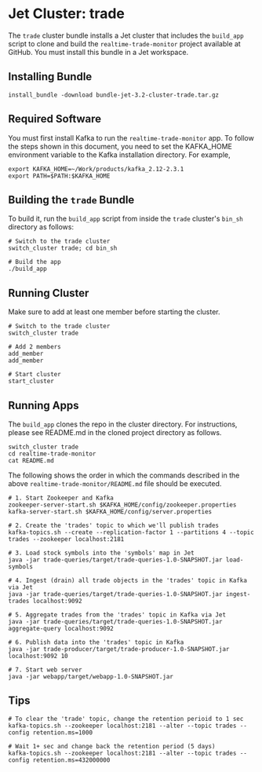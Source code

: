 # Jet Cluster: trade
  
The `trade` cluster bundle installs a Jet cluster that includes the `build_app` script to clone and build the `realtime-trade-monitor` project available at GitHub. You must install this bundle in a Jet workspace.

## Installing Bundle

```console
install_bundle -download bundle-jet-3.2-cluster-trade.tar.gz
```

## Required Software

You must first install Kafka to run the `realtime-trade-monitor` app. To follow the steps shown in this document, you need to set the KAFKA_HOME environment variable to the Kafka installation directory. For example,

```console
export KAFKA_HOME=~/Work/products/kafka_2.12-2.3.1
export PATH=$PATH:$KAFKA_HOME
```

## Building the `trade` Bundle

To build it, run the `build_app` script from inside the `trade` cluster's `bin_sh` directory as follows:

```console
# Switch to the trade cluster
switch_cluster trade; cd bin_sh

# Build the app
./build_app
```

## Running Cluster

Make sure to add at least one member before starting the cluster.

```console
# Switch to the trade cluster
switch_cluster trade

# Add 2 members
add_member
add_member

# Start cluster
start_cluster
```

## Running Apps

The `build_app` clones the repo in the cluster directory. For instructions, please see README.md in the cloned project directory as follows.

```console
switch_cluster trade
cd realtime-trade-monitor
cat README.md
```

The following shows the order in which the commands described in the above `realtime-trade-monitor/README.md` file should be executed.

```console
# 1. Start Zookeeper and Kafka
zookeeper-server-start.sh $KAFKA_HOME/config/zookeeper.properties 
kafka-server-start.sh $KAFKA_HOME/config/server.properties

# 2. Create the 'trades' topic to which we'll publish trades
kafka-topics.sh --create --replication-factor 1 --partitions 4 --topic trades --zookeeper localhost:2181

# 3. Load stock symbols into the 'symbols' map in Jet
java -jar trade-queries/target/trade-queries-1.0-SNAPSHOT.jar load-symbols

# 4. Ingest (drain) all trade objects in the 'trades' topic in Kafka via Jet
java -jar trade-queries/target/trade-queries-1.0-SNAPSHOT.jar ingest-trades localhost:9092

# 5. Aggregate trades from the 'trades' topic in Kafka via Jet
java -jar trade-queries/target/trade-queries-1.0-SNAPSHOT.jar aggregate-query localhost:9092

# 6. Publish data into the 'trades' topic in Kafka
java -jar trade-producer/target/trade-producer-1.0-SNAPSHOT.jar localhost:9092 10

# 7. Start web server
java -jar webapp/target/webapp-1.0-SNAPSHOT.jar
```

## Tips

```console
# To clear the 'trade' topic, change the retention perioid to 1 sec
kafka-topics.sh --zookeeper localhost:2181 --alter --topic trades --config retention.ms=1000

# Wait 1+ sec and change back the retention period (5 days)
kafka-topics.sh --zookeeper localhost:2181 --alter --topic trades --config retention.ms=432000000
```
